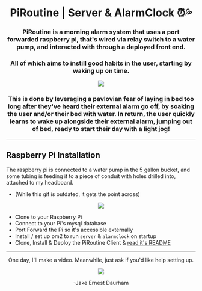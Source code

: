 <div align="center">
  
# PiRoutine | Server & AlarmClock ⏰💦


###  PiRoutine is a morning alarm system that uses a port forwarded raspberry pi, that's wired via relay switch to a water pump, and interacted with through a deployed front end. 
 ### All of which aims to instill good habits in the user, starting by waking up on time. 

![](https://media.giphy.com/media/u6WXNK5Z5AObZ9eOaa/giphy.gif)
 
###  This is done by leveraging a pavlovian fear of laying in bed too long after they've heard their external alarm go off, by soaking the user and/or their bed with water. In return, the user quickly learns to wake up alongside their external alarm, jumping out of bed, ready to start their day with a light jog!
</div>

---


## Raspberry Pi Installation
The raspberry pi is connected to a water pump in the 5 gallon bucket, and some tubing is feeding it to a piece of conduit with holes drilled into, attached to my headboard. 
- (While this gif is outdated, it gets the point across)
<div align="center">

![](https://media.giphy.com/media/BOUoNFCUU2GLJcLk6I/giphy-downsized.gif)
</div>

- Clone to your Raspberry Pi
- Connect to your Pi's mysql database
- Port Forward the Pi so it's accessible externally
- Install / set up pm2 to run `server` & `alarmclock` on startup
- Clone, Install & Deploy the PiRoutine Client & [read it's README](https://github.com/daurham/PiRoutine-EC2-Client)

<div align="center">

---

One day, I'll make a video. Meanwhile, just ask if you'd like help setting up.

![](https://media.giphy.com/media/4T9FrMFKvVCOVPt3AD/giphy.gif)

-Jake Ernest Daurham

</div>
